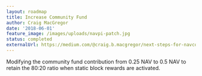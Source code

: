 ```yaml
---
layout: roadmap
title: Increase Community Fund
author: Craig MacGregor
date: '2018-06-01'
feature_image: /images/uploads/navpi-patch.jpg
status: completed
externalUrl: https://medium.com/@craig.b.macgregor/next-steps-for-navcoin-core-e7fa9541dca9
---
```


Modifying the community fund contribution from 0.25 NAV to 0.5 NAV to retain the 80:20 ratio when static block rewards are&nbsp;activated.
